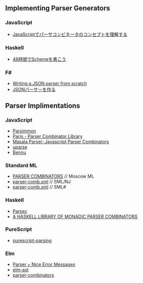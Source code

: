 
## Implementing Parser Generators

### JavaScript
- [JavaScriptでパーサコンビネータのコンセプトを理解する](http://blog.anatoo.jp/entry/2015/04/26/220026)

### Haskell
- [48時間でSchemeを書こう](https://ja.wikibooks.org/wiki/48時間でSchemeを書こう)

### F#
- [Writing a JSON parser from scratch](https://fsharpforfunandprofit.com/posts/understanding-parser-combinators-4/)
- [JSONパーサーを作る](https://qiita.com/7shi/items/04c2991239894687ef2f)

## Parser Implimentations

### JavaScript
- [Parsimmon](https://github.com/jneen/parsimmon)
- [Parjs - Parser Combinator Library](https://github.com/GregRos/parjs)
- [Masala Parser: Javascript Parser Combinators](https://github.com/d-plaindoux/masala-parser)
- [μparse](https://github.com/jimf/uparse)
- [Bennu](https://github.com/mattbierner/bennu)

### Standard ML
- [PARSER COMBINATORS](https://github.com/kfl/mosml/tree/master/examples/parsercomb) // Moscow ML
- [parser-comb.sml](https://github.com/xyproto/smlnj/blob/master/smlnj-lib/Util/parser-comb.sml) // SML/NJ
- [parser-comb.sml](https://github.com/smlsharp/smlsharp/blob/master/src/smlnj-lib/Util/parser-comb.sml) // SML#

### Haskell
- [Parsec](https://wiki.haskell.org/Parsec)
- [A HASKELL LIBRARY OF MONADIC PARSER COMBINATORS](http://www.cs.nott.ac.uk/%7Epszgmh/pearl.hs)

### PureScript
- [purescript-parsing](https://github.com/purescript-contrib/purescript-parsing)

### Elm
- [Parser + Nice Error Messages](https://github.com/elm-tools/parser)
- [elm-ast](https://github.com/Bogdanp/elm-ast)
- [parser-combinators](https://github.com/elm-community/parser-combinators)


